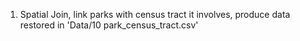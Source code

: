   1. Spatial Join, link parks with census tract it involves, produce data restored in 'Data/10 park_census_tract.csv'
